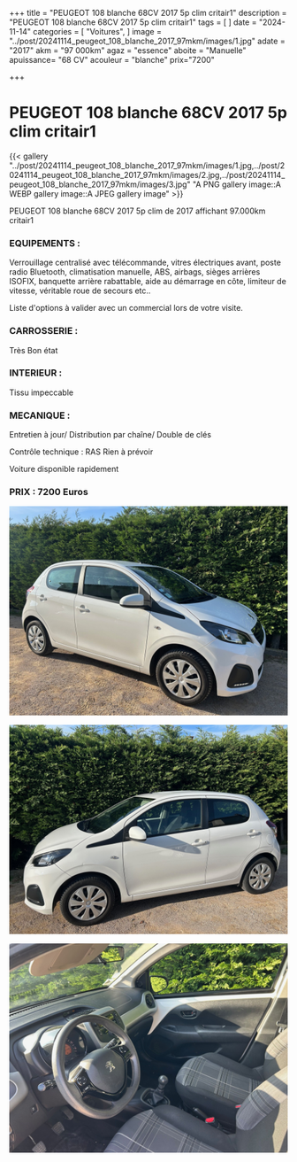 +++
title = "PEUGEOT 108 blanche 68CV 2017 5p clim critair1"
description = "PEUGEOT 108 blanche 68CV 2017 5p clim critair1"
tags = [
]
date = "2024-11-14"
categories = [
    "Voitures",
]
image = "../post/20241114_peugeot_108_blanche_2017_97mkm/images/1.jpg"
adate = "2017"
akm = "97 000km"
agaz = "essence"
aboite = "Manuelle"
apuissance= "68 CV"
acouleur = "blanche"
prix="7200"

+++

# PEUGEOT 108 blanche 68CV 2017 5p clim critair1

{{< gallery "../post/20241114_peugeot_108_blanche_2017_97mkm/images/1.jpg,../post/20241114_peugeot_108_blanche_2017_97mkm/images/2.jpg,../post/20241114_peugeot_108_blanche_2017_97mkm/images/3.jpg" "A PNG gallery image::A WEBP gallery image::A JPEG gallery image" >}}


PEUGEOT 108 blanche 68CV 2017 5p clim de 2017 affichant 97.000km critair1

### EQUIPEMENTS :
Verrouillage centralisé avec télécommande, vitres électriques avant, poste radio  Bluetooth, climatisation manuelle, ABS, airbags, sièges arrières ISOFIX, banquette arrière rabattable, aide au démarrage en côte, limiteur de vitesse, véritable roue de secours etc..


Liste d'options à valider avec un commercial lors de votre visite.


### CARROSSERIE :
Très Bon état 


### INTERIEUR :
Tissu impeccable

### MECANIQUE :
Entretien à jour/
Distribution par chaîne/
Double de clés


Contrôle technique : RAS
Rien à prévoir


Voiture disponible rapidement


### PRIX : 7200 Euros


<!-- more -->


![](images/1.jpg)

![](images/2.jpg)

![](images/3.jpg)

